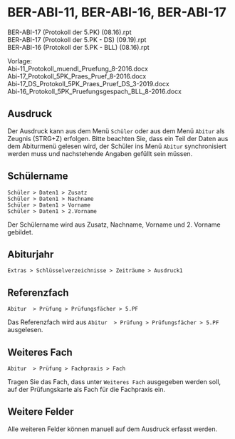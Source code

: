 # BER-ABI-11, BER-ABI-16, BER-ABI-17

BER-ABI-17 (Protokoll der 5.PK) (08.16).rpt<br/>BER-ABI-17 (Protokoll der 5.PK - DS) (09.19).rpt<br/>BER-ABI-16 (Protokoll der 5.PK - BLL) (08.16).rpt

Vorlage: <br/>
Abi-11_Protokoll_muendl_Pruefung_8-2016.docx<br/>Abi-17_Protokoll_5PK_Praes_Pruef_8-2016.docx<br/>Abi-17_DS_Protokoll_5PK_Praes_Pruef_DS_3-2019.docx<br/>Abi-16_Protokoll_5PK_Pruefungsgespach_BLL_8-2016.docx

## Ausdruck

Der Ausdruck kann aus dem Menü `Schüler` oder aus dem Menü `Abitur` als Zeugnis (STRG+Z) erfolgen. 
Bitte beachten Sie, dass ein Teil der Daten aus dem Abiturmenü gelesen wird, der Schüler ins Menü `Abitur` synchronisiert werden muss und nachstehende Angaben gefüllt sein müssen.

## Schülername

`Schüler > Daten1 > Zusatz`<br/>`Schüler > Daten1 > Nachname`<br/>`Schüler > Daten1 > Vorname`<br/>`Schüler > Daten1 > 2.Vorname`

Der Schülername wird aus Zusatz, Nachname, Vorname und 2. Vorname gebildet.

## Abiturjahr

`Extras > Schlüsselverzeichnisse > Zeiträume > Ausdruck1`

## Referenzfach

 `Abitur  > Prüfung > Prüfungsfächer > 5.PF` 

Das Referenzfach wird aus `Abitur  > Prüfung > Prüfungsfächer > 5.PF` ausgelesen.

## Weiteres Fach

`Abitur  > Prüfung > Fachpraxis > Fach`

Tragen Sie das Fach, dass unter `Weiteres Fach` ausgegeben werden soll, auf der Prüfungskarte als Fach für die Fachpraxis ein.

## Weitere Felder

Alle weiteren Felder können manuell auf dem Ausdruck erfasst werden.

